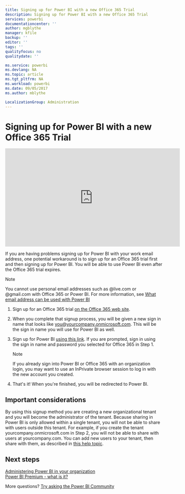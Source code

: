 ```yaml
---
title: Signing up for Power BI with a new Office 365 Trial
description: Signing up for Power BI with a new Office 365 Trial
services: powerbi
documentationcenter: ''
author: mgblythe
manager: kfile
backup: ''
editor: ''
tags: ''
qualityfocus: no
qualitydate: ''

ms.service: powerbi
ms.devlang: NA
ms.topic: article
ms.tgt_pltfrm: NA
ms.workload: powerbi
ms.date: 09/05/2017
ms.author: mblythe

LocalizationGroup: Administration
---
```

# Signing up for Power BI with a new Office 365 Trial
<iframe width="560" height="315" src="https://www.youtube.com/embed/gbSuFST-Nx4?showinfo=0" frameborder="0" allowfullscreen></iframe>

If you are having problems signing up for Power BI with your work email address, one potential workaround is to sign up for an Office 365 trial first and then signing up for Power BI.  You will be able to use Power BI even after the Office 365 trial expires.

> [!NOTE]
> You cannot use personal email addresses such as @live.com or @gmail.com with Office 365 or Power BI. For more information, see [What email address can be used with Power BI](service-self-service-signup-for-power-bi.md#what-email-address-can-be-used-with-power-bi)
> 
> 

1. Sign up for an Office 365 trial [on the Office 365 web site](https://go.microsoft.com/fwlink/p/?LinkID=403802).
2. When you complete that signup process, you will be given a new sign in name that looks like you@yourcompany.onmicrosoft.com.  This will be the sign in name you will use for Power BI as well.
3. Sign up for Power BI [using this link](https://portal.office.com/Start/Confirm?Sku=a403ebcc-fae0-4ca2-8c8c-7a907fd6c235&ru=https%3A%2F%2Fapp.powerbi.com%3FredirectedFromSignup%3D1%26noSignUpCheck%3D1).  If you are prompted, sign in using the sign in name and password you selected for Office 365 in Step 1.
   
   > [!NOTE]
   > If you already sign into Power BI or Office 365 with an organization login, you may want to use an InPrivate browser session to log in with the new account you created.
   > 
   > 
4. That's it!  When you're finished, you will be redirected to Power BI.

## Important considerations
By using this signup method you are creating a new organizational tenant and you will become the administrator of the tenant.  Because sharing in Power BI is only allowed within a single tenant, you will not be able to share with users outside this tenant.  For example, if you create the tenant yourcompany.onmicrosoft.com in Step 2, you will not be able to share with users at yourcompany.com.  You can add new users to your tenant, then share with them, as described in [this help topic](https://support.office.com/en-sg/article/Add-users-individually-to-Office-365---Admin-Help-1970f7d6-03b5-442f-b385-5880b9c256ec?ui=en-US&rs=en-SG&ad=SG).

## Next steps
[Administering Power BI in your organization](service-admin-administering-power-bi-in-your-organization.md)  
[Power BI Premium - what is it?](service-premium.md)  

More questions? [Try asking the Power BI Community](http://community.powerbi.com/)

